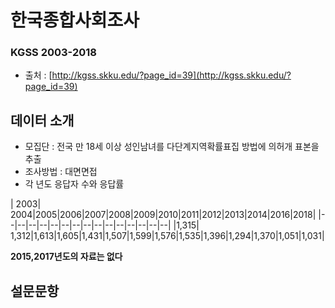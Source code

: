 # 한국종합사회조사
### KGSS 2003-2018
* 출처  : [http://kgss.skku.edu/?page_id=39](http://kgss.skku.edu/?page_id=39)

## 데이터 소개
* 모집단 : 전국 만 18세 이상 성인남녀를 다단계지역확률표집 방법에 의허개 표본을 추출
* 조사방법 : 대면면접
* 각 년도 응답자 수와 응답률

| 2003| 2004|2005|2006|2007|2008|2009|2010|2011|2012|2013|2014|2016|2018| 
|--|--|--|--|--|--|--|--|--|--|--|--|--|--|--|
|1,315| 1,312|1,613|1,605|1,431|1,507|1,599|1,576|1,535|1,396|1,294|1,370|1,051|1,031|

 **2015,2017년도의 자료는 없다**

## 설문문항

<!--stackedit_data:
eyJoaXN0b3J5IjpbLTUwMjIzNTU0OCwxMTE5Njk5NjkzXX0=
-->